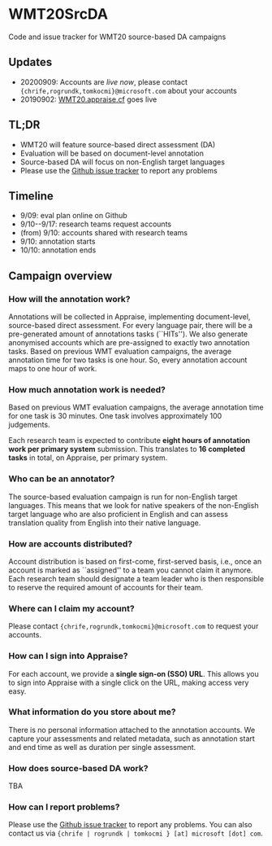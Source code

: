 # WMT20SrcDA

Code and issue tracker for WMT20 source-based DA campaigns

## Updates

- 20200909: Accounts are *live now*, please contact `{chrife,rogrundk,tomkocmi}@microsoft.com` about your accounts
- 20190902: [WMT20.appraise.cf](http://wmt20.appraise.cf) goes live

## TL;DR

- WMT20 will feature source-based direct assessment (DA)
- Evaluation will be based on document-level annotation
- Source-based DA will focus on non-English target languages
- Please use the [Github issue tracker](https://github.com/AppraiseDev/WMT20SrcDA/issues) to report any problems

## Timeline

- 9/09: eval plan online on Github
- 9/10--9/17: research teams request accounts
- (from) 9/10: accounts shared with research teams
- 9/10: annotation starts
- 10/10: annotation ends

## Campaign overview

### How will the annotation work?

Annotations will be collected in Appraise, implementing document-level,
source-based direct assessment. For every language pair, there will be a
pre-generated amount of annotations tasks (``HITs''). We also generate
anonymised accounts which are pre-assigned to exactly two annotation tasks.
Based on previous WMT evaluation campaigns, the average annotation time for
two tasks is one hour. So, every annotation account maps to one hour of work.

### How much annotation work is needed?

Based on previous WMT evaluation campaigns, the average annotation time for
one task is 30 minutes. One task involves approximately 100 judgements.

Each research team is expected to contribute **eight hours of annotation work
per primary system** submission. This translates to **16 completed tasks**
in total, on Appraise, per primary system.

### Who can be an annotator?

The source-based evaluation campaign is run for non-English target languages.
This means that we look for native speakers of the non-English target language
who are also proficient in English and can assess translation quality from
English into their native language.

### How are accounts distributed?

Account distribution is based on first-come, first-served basis, i.e., once
an account is marked as ``assigned'' to a team you cannot claim it anymore.
Each research team should designate a team leader who is then responsible to
reserve the required amount of accounts for their team.

### Where can I claim my account?

Please contact `{chrife,rogrundk,tomkocmi}@microsoft.com` to request your accounts.

### How can I sign into Appraise?

For each account, we provide a **single sign-on (SSO) URL**. This allows you
to sign into Appraise with a single click on the URL, making access very easy.

### What information do you store about me?

There is no personal information attached to the annotation accounts. We
capture your assessments and related metadata, such as annotation start and
end time as well as duration per single assessment.

### How does source-based DA work?

TBA

### How can I report problems?

Please use the [Github issue tracker](https://github.com/AppraiseDev/WMT20SrcDA/issues)
to report any problems. You can also contact us via ``{chrife | rogrundk | tomkocmi } [at] microsoft [dot] com``.
